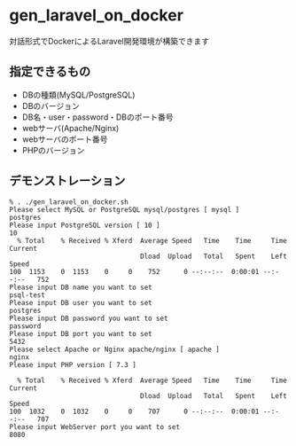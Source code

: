 # gen_laravel_on_docker
対話形式でDockerによるLaravel開発環境が構築できます

## 指定できるもの
- DBの種類(MySQL/PostgreSQL)
- DBのバージョン
- DB名・user・password・DBのポート番号
- webサーバ(Apache/Nginx)
- webサーバのポート番号
- PHPのバージョン

## デモンストレーション
```
% . ./gen_laravel_on_docker.sh
Please select MySQL or PostgreSQL mysql/postgres [ mysql ]
postgres
Please input PostgreSQL version [ 10 ]
10
  % Total    % Received % Xferd  Average Speed   Time    Time     Time  Current
                                 Dload  Upload   Total   Spent    Left  Speed
100  1153    0  1153    0     0    752      0 --:--:--  0:00:01 --:--:--   752
Please input DB name you want to set
psql-test
Please input DB user you want to set
postgres
Please input DB password you want to set
password
Please input DB port you want to set
5432
Please select Apache or Nginx apache/nginx [ apache ]
nginx
Please input PHP version [ 7.3 ]

  % Total    % Received % Xferd  Average Speed   Time    Time     Time  Current
                                 Dload  Upload   Total   Spent    Left  Speed
100  1032    0  1032    0     0    707      0 --:--:--  0:00:01 --:--:--   707
Please input WebServer port you want to set
8080
```